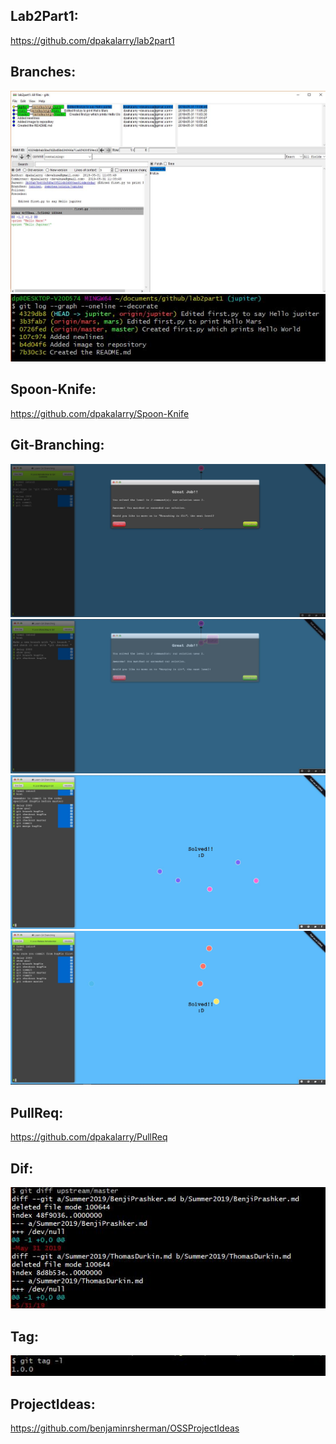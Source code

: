 ## Lab2Part1: 
https://github.com/dpakalarry/lab2part1 

## Branches: 
![gitk](images/GITKLab2a.JPG) \
![git log](images/GITKLab2b.JPG) 

## Spoon-Knife: 
https://github.com/dpakalarry/Spoon-Knife

## Git-Branching: 
![gitBranch1](images/lab2git1.jpg) \
![gitBranch2](images/lab2git2.jpg) \
![gitBranch3](images/lab2git3.jpg) \
![gitBranch4](images/lab2git4.jpg) 

## PullReq: 
https://github.com/dpakalarry/PullReq 

## Dif: 
![Diff](images/gitDif.jpg) 

## Tag: 
![Tag](images/gitTag.jpg) 

## ProjectIdeas: 
https://github.com/benjaminrsherman/OSSProjectIdeas
